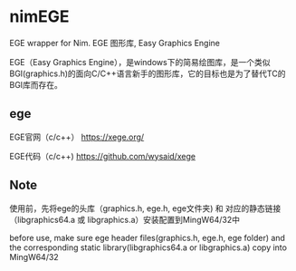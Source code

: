# nimEGE
EGE wrapper for Nim. EGE 图形库, Easy Graphics Engine 

EGE（Easy Graphics Engine），是windows下的简易绘图库，是一个类似BGI(graphics.h)的面向C/C++语言新手的图形库，它的目标也是为了替代TC的BGI库而存在。

## ege
EGE官网（c/c++） https://xege.org/

EGE代码（c/c++)  https://github.com/wysaid/xege

## **Note**
 使用前，先将ege的头库（graphics.h, ege.h, ege文件夹) 和 
 对应的静态链接（libgraphics64.a 或 libgraphics.a）安装配置到MingW64/32中

 before use, make sure ege header files(graphics.h, ege.h, ege folder) and the 
 corresponding static library(libgraphics64.a or libgraphics.a) copy into MingW64/32

